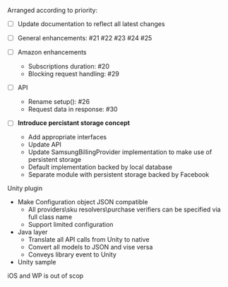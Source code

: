 Arranged according to priority:

- [ ] Update documentation to reflect all latest changes
- [ ] General enhancements: #21 #22 #23 #24 #25
- [ ] Amazon enhancements
    * Subscriptions duration: #20
    * Blocking request handling: #29
- [ ] API
    * Rename setup(): #26
    * Request data in response: #30

- [ ] **Introduce percistant storage concept**
    * Add appropriate interfaces
    * Update API 
    * Update SamsungBillingProvider implementation to make use of persistent storage
    * Default implementation backed by local database 
    * Separate module with persistent storage backed by Facebook

Unity plugin

* Make Configuration object JSON compatible
  * All providers\sku resolvers\purchase verifiers can be specified via full class name
  * Support limited configuration
* Java layer
  * Translate all API calls from Unity to native
  * Convert all models to JSON and vise versa
  * Conveys library event to Unity
* Unity sample  

iOS and WP is out of scop
